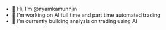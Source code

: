 - 👋 Hi, I’m @nyamkamunhjin
- 👀 I’m working on AI full time and part time automated trading
- 🌱 I’m currently building analysis on trading using AI

<!---
nyamkamunhjin/nyamkamunhjin is a ✨ special ✨ repository because its `README.md` (this file) appears on your GitHub profile.
You can click the Preview link to take a look at your changes.
--->
